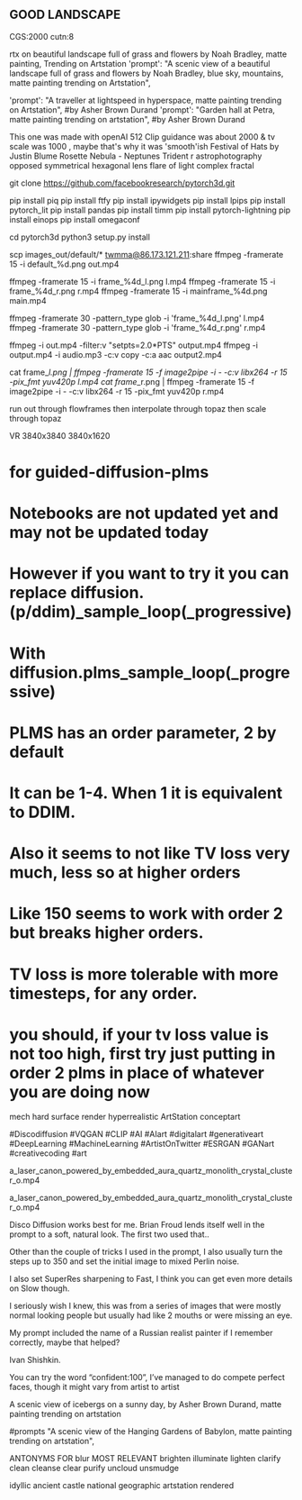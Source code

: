 GOOD LANDSCAPE
------
CGS:2000
cutn:8

rtx on
beautiful landscape full of grass and flowers by Noah Bradley, matte painting, Trending on Artstation
    'prompt': "A scenic view of a beautiful landscape full of grass and flowers by Noah Bradley, blue sky, mountains, matte painting trending on Artstation",

  'prompt': "A traveller at lightspeed in hyperspace, matte painting trending on Artstation", #by Asher Brown Durand
    'prompt': "Garden hall at Petra, matte painting trending on artstation", #by Asher Brown Durand


This one was made with openAI 512 Clip guidance was about 2000 & tv scale was 1000 , maybe that's why it was 'smooth'ish
Festival of Hats by Justin Blume
Rosette Nebula - Neptunes Trident r astrophotography
opposed symmetrical hexagonal lens flare of light complex fractal

git clone https://github.com/facebookresearch/pytorch3d.git

pip install piq
pip install ftfy
pip install ipywidgets
pip install lpips
pip install pytorch_lit
pip install pandas
pip install timm
pip install pytorch-lightning
pip install einops
pip install omegaconf

cd pytorch3d
python3 setup.py install

<!-- video -->
scp images_out/default/* twmma@86.173.121.211:share
ffmpeg -framerate 15 -i default_%d.png out.mp4

ffmpeg -framerate 15 -i frame_%4d_l.png l.mp4
ffmpeg -framerate 15 -i frame_%4d_r.png r.mp4
ffmpeg -framerate 15 -i mainframe_%4d.png main.mp4

ffmpeg -framerate 30 -pattern_type glob -i 'frame_%4d_l.png'  l.mp4
ffmpeg -framerate 30 -pattern_type glob -i 'frame_%4d_r.png'  r.mp4

ffmpeg -i out.mp4 -filter:v "setpts=2.0*PTS" output.mp4
ffmpeg -i output.mp4 -i audio.mp3 -c:v copy -c:a aac output2.mp4

cat frame_*_l.png | ffmpeg -framerate 15 -f image2pipe -i - -c:v libx264 -r 15 -pix_fmt yuv420p l.mp4
cat frame_*_r.png | ffmpeg -framerate 15 -f image2pipe -i - -c:v libx264 -r 15 -pix_fmt yuv420p r.mp4

run out through flowframes
then interpolate through topaz
then scale through topaz

VR
3840x3840
3840x1620


# for guided-diffusion-plms
# Notebooks are not updated yet and may not be updated today 
# However if you want to try it you can replace diffusion.(p/ddim)_sample_loop(_progressive)
# With diffusion.plms_sample_loop(_progressive)
# PLMS has an order parameter, 2 by default
# It can be 1-4. When 1 it is equivalent to DDIM. 
# Also it seems to not like TV loss very much, less so at higher orders 
# Like 150 seems to work with order 2 but breaks higher orders.
# TV loss is more tolerable with more timesteps, for any order.
# you should, if your tv loss value is not too high, first try just putting in order 2 plms in place of whatever you are doing now

mech hard surface render hyperrealistic ArtStation conceptart


<!-- 
diffusion2 full shot of the into the void vortex of  The incandescent magical clockwork tesla reactor light trail of the lotus  of electric corona fusion reaction fractal  of Fairy deity, eldritch origami duality, magical sunflower halo, eternal revelation, untamed perfection depth shader, opposed symmetry  by ross tran, artstation CGSociety -w 19200 -h 10800  -clip_guidance_scale 20000 -tv_scale 20000 -range_scale 175 -cutn 128 -cutn_batches 2
 -cutn_whole_portion 1 -cutn_bw_portion 0.5 -cut_pow 50 -seed 0 -skip_timesteps 30 -->
<!-- 

 Clip_guidance_scale = With two perceptors, effective guidance scale is ~2x because they are added together.

Tv_scale = Smooths out the image

Sat_scale = Tries to prevent pixel values from going out of range

Cutn= Effective cutn is cut_batches * this

Cut_pow = Affects the size of cutouts. Larger cut_pow -> smaller cutouts

Cut_batches = Multiplies the amount of cutn

Steps = Number of steps for sampling. Generally, more = better. (edited)
maybe this will help a bit -->


#Discodiffusion #VQGAN #CLIP #AI #AIart #digitalart #generativeart #DeepLearning #MachineLearning #ArtistOnTwitter #ESRGAN #GANart #creativecoding #art 

a_laser_canon_powered_by_embedded_aura_quartz_monolith_crystal_cluster_o.mp4

a_laser_canon_powered_by_embedded_aura_quartz_monolith_crystal_cluster_o.mp4


Disco Diffusion works best for me. Brian Froud lends itself well in the prompt to a soft, natural look. The first two used that..





Other than the couple of tricks I used in the prompt, I also usually turn the steps up to 350 and set the initial image to mixed Perlin noise.

I also set SuperRes sharpening to Fast, I think you can get even more details on Slow though.



I seriously wish I knew, this was from a series of images that were mostly normal looking people but usually had like 2 mouths or were missing an eye.

My prompt included the name of a Russian realist painter if I remember correctly, maybe that helped?

Ivan Shishkin.

You can try the word “confident:100”, I’ve managed to do compete perfect faces, though it might vary from artist to artist

A scenic view of icebergs on a sunny day, by Asher Brown Durand, matte painting trending on artstation

#prompts
"A scenic view of the Hanging Gardens of Babylon, matte painting trending on artstation",

ANTONYMS FOR blur
MOST RELEVANT
brighten
illuminate
lighten
clarify
clean
cleanse
clear
purify
uncloud
unsmudge


idyllic ancient castle national geographic artstation rendered
